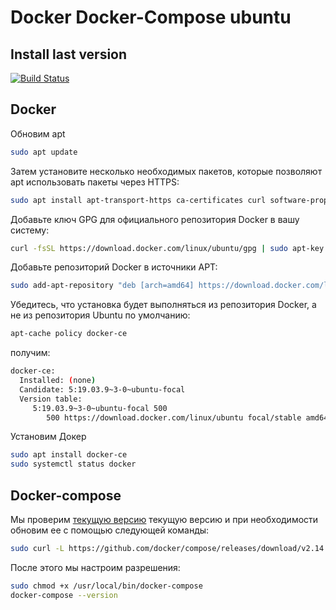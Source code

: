 # Docker Docker-Compose ubuntu
## Install last version

[![Build Status](https://travis-ci.org/joemccann/dillinger.svg?branch=master)](https://travis-ci.org/joemccann/dillinger)



## Docker

Обновим apt 

```sh
sudo apt update
```

Затем установите несколько необходимых пакетов, которые позволяют apt использовать пакеты через HTTPS:

```sh
sudo apt install apt-transport-https ca-certificates curl software-properties-common
```

Добавьте ключ GPG для официального репозитория Docker в вашу систему:
```sh
curl -fsSL https://download.docker.com/linux/ubuntu/gpg | sudo apt-key add -
```

Добавьте репозиторий Docker в источники APT:

```sh
sudo add-apt-repository "deb [arch=amd64] https://download.docker.com/linux/ubuntu focal stable"
```

Убедитесь, что установка будет выполняться из репозитория Docker, а не из репозитория Ubuntu по умолчанию:

```sh
apt-cache policy docker-ce
```
получим:
```sh
docker-ce:
  Installed: (none)
  Candidate: 5:19.03.9~3-0~ubuntu-focal
  Version table:
     5:19.03.9~3-0~ubuntu-focal 500
        500 https://download.docker.com/linux/ubuntu focal/stable amd64 Packages
```
Установим Докер
```sh
sudo apt install docker-ce
sudo systemctl status docker
```

## Docker-compose
Мы проверим [текущую версию] текущую версию и при необходимости обновим ее с помощью следующей команды:
```sh
sudo curl -L https://github.com/docker/compose/releases/download/v2.14.1/docker-compose-`uname -s`-`uname -m` -o /usr/local/bin/docker-compose
```
[текущую версию]: <https://github.com/docker/compose/releases>

После этого мы настроим разрешения:
```sh
sudo chmod +x /usr/local/bin/docker-compose
docker-compose --version
```
